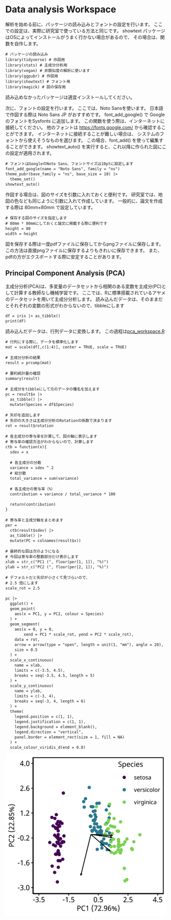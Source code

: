 # Data analysis Workspace

解析を始める前に、パッケージの読み込みとフォントの設定を行います。
ここでの設定は、実際に研究室で使っている方法と同じです。
showtext パッケージはOSによってインストールがうまく行かない場合があるので、
その場合は、関数を自作します。

```
# パッケージの読み込み
library(tidyverse) # 作図用
library(stats) # 主成分分析用
library(vegan) # 非類似度の解析に使います
library(ggpubr) # 作図用
library(showtext) # フォント用
library(magick) # 図の保存用
```

読み込めなかったパッケージは適宜インストールしてください。

次に、フォントの設定を行います。
ここでは、Noto Sansを使います。
日本語で作図する際は Noto Sans JP がおすすめです。
font_add_google() で Google のフォントをSysfonts に追加します。
この関数を使う際は、インターネットに接続してください。
他のフォントは
https://fonts.google.com/
から確認することができます。
インターネットに接続することが難しい場合は、
システムのフォントから使えそうなものを選びます。
この場合、font_add() を使って編集することができます。
showtext_auto() を実行すると、これ以降に作られた図にこの設定が適用されます。

```
# フォントはGoogleのNoto Sans、フォントサイズは10ptに設定します
font_add_google(name = "Noto Sans", family = "ns")
theme_pubr(base_family = "ns", base_size = 10) |> 
  theme_set()
showtext_auto()
```

作図する場合は、図のサイズを引数に入れておくと便利です。
研究室では、地図の色なども同じように引数に入れて作成しています。
一般的に、論文を作成する際は 80mm×80mm で設定しています。

```
# 保存する図のサイズを指定します
# 80mm * 80mmにしておくと論文に掲載する際に便利です
height = 80
width = height
```

図を保存する際は一度pdfファイルに保存してからpngファイルに保存します。
この方法は直接pngファイルに保存するよりもきれいに保存できます。
また、pdfの方がエクスポートする際に安定することがあります。

## Principal Component Analysis (PCA)

主成分分析(PCA)は、多変量のデータセットから相関のある変数を主成分(PC)として計算する教師なし機械学習です。
ここでは、Rに標準搭載されているアヤメのデータセットを用いて主成分分析します。
読み込んだデータは、そのままだとそれぞれの変数の形式がわからないので、tibbleにします

```
df = iris |> as_tibble()
print(df)
```

読み込んだデータは、行列データに変換します。
この過程は[pca_workspace.R]()

```
# 行列にする際に、データを標準化します
mat = scale(df[,c(1:4)], center = TRUE, scale = TRUE)

# 主成分分析の結果
result = prcomp(mat)

# 要約統計量の確認
summary(result)

# 主成分をtibbleにして元のデータの種名を加えます
pc = result$x |> 
  as_tibble() |> 
  mutate(Species = df$Species)

# 矢印を追加します
# 矢印の大きさは主成分分析のRotationの係数で決まります
rot = result$rotation

# 各主成分の寄与率を計算して、図の軸に表示します
# 寄与率の確認方法がわからないので、計算します
ctb = function(x){
  sdev = x
  
  # 各主成分の分散
  variance = sdev ^ 2
  # 総分散
  total_variance = sum(variance)
  
  # 各主成分の寄与率（%）
  contribution = variance / total_variance * 100
  
  return(contribution)
}

# 寄与率と主成分軸をまとめます
per = 
  ctb(result$sdev) |> 
  as_tibble() |> 
  mutate(PC = colnames(result$x))

# 最終的な図は次のようになる
# 今回は寄与率の整数部分だけ表示します
xlab = str_c("PC1 (", floor(per[1, 1]), "%)")
ylab = str_c("PC2 (", floor(per[2, 1]), "%)")

# デフォルトだと矢印が小さくて見づらいので、
# 2.5 倍にします
scale_rot = 2.5

pc |> 
  ggplot() + 
  geom_point(
    aes(x = PC1, y = PC2, colour = Species)
  ) + 
  geom_segment(
    aes(x = 0, y = 0,
        xend = PC1 * scale_rot, yend = PC2 * scale_rot),
    data = rot,
    arrow = arrow(type = "open", length = unit(1, "mm"), angle = 20),
    size = 0.5
  ) + 
  scale_x_continuous(
    name = xlab,
    limits = c(-3.5, 4.5),
    breaks = seq(-3.5, 4.5, length = 5)
  ) + 
  scale_y_continuous(
    name = ylab,
    limits = c(-3, 4),
    breaks = seq(-3, 4, length = 6)
  ) + 
  theme(
    legend.position = c(1, 1),
    legend.justification = c(1, 1),
    legend.background = element_blank(),
    legend.direction = "vertical",
    panel.border = element_rect(size = 1, fill = NA)
  ) + 
  scale_colour_viridis_d(end = 0.8)
```

![Iris の主成分分析のバイプロット](./image/iris_pca_final.png)
